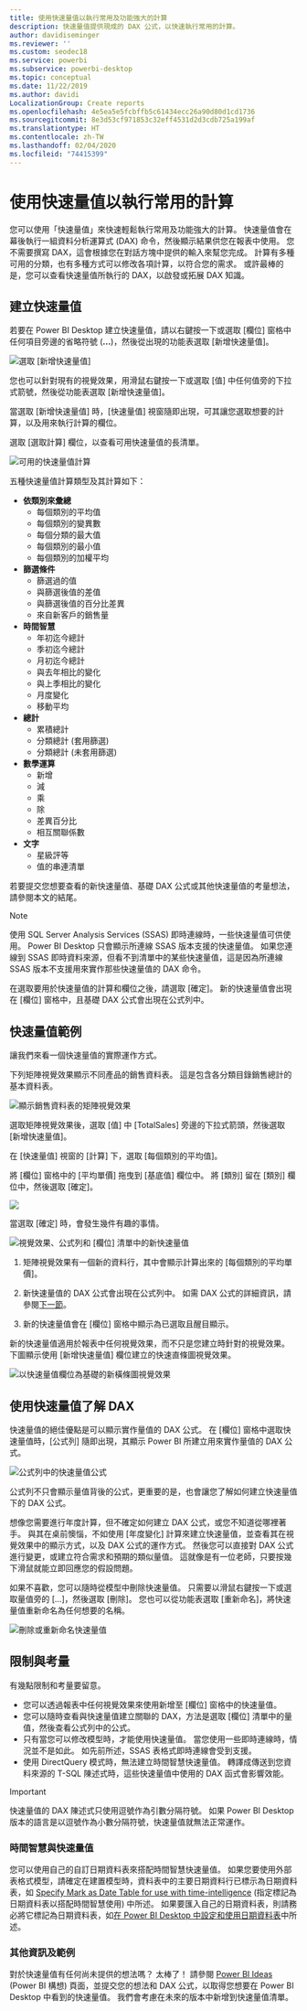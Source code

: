 ```yaml
---
title: 使用快速量值以執行常用及功能強大的計算
description: 快速量值提供現成的 DAX 公式，以快速執行常用的計算。
author: davidiseminger
ms.reviewer: ''
ms.custom: seodec18
ms.service: powerbi
ms.subservice: powerbi-desktop
ms.topic: conceptual
ms.date: 11/22/2019
ms.author: davidi
LocalizationGroup: Create reports
ms.openlocfilehash: 4e5ea5e5fcbffb5c61434ecc26a90d80d1cd1736
ms.sourcegitcommit: 8e3d53cf971853c32eff4531d2d3cdb725a199af
ms.translationtype: HT
ms.contentlocale: zh-TW
ms.lasthandoff: 02/04/2020
ms.locfileid: "74415399"
---
```

# <a name="use-quick-measures-for-common-calculations"></a>使用快速量值以執行常用的計算
您可以使用「快速量值」來快速輕鬆執行常用及功能強大的計算。 快速量值會在幕後執行一組資料分析運算式 (DAX) 命令，然後顯示結果供您在報表中使用。 您不需要撰寫 DAX，這會根據您在對話方塊中提供的輸入來幫您完成。 計算有多種可用的分類，也有多種方式可以修改各項計算，以符合您的需求。 或許最棒的是，您可以查看快速量值所執行的 DAX，以啟發或拓展 DAX 知識。

## <a name="create-a-quick-measure"></a>建立快速量值

若要在 Power BI Desktop 建立快速量值，請以右鍵按一下或選取 [欄位] 窗格中任何項目旁邊的省略符號 (**...**)，然後從出現的功能表選取 [新增快速量值]。 

![選取 [新增快速量值]](media/desktop-quick-measures/quick-measures_01.png)

您也可以針對現有的視覺效果，用滑鼠右鍵按一下或選取 [值] 中任何值旁的下拉式箭號，然後從功能表選取 [新增快速量值]。 

當選取 [新增快速量值] 時，[快速量值] 視窗隨即出現，可其讓您選取想要的計算，以及用來執行計算的欄位。 

選取 [選取計算] 欄位，以查看可用快速量值的長清單。 

![可用的快速量值計算](media/desktop-quick-measures/quick-measures_04.png)

五種快速量值計算類型及其計算如下：

* **依類別來彙總**
  * 每個類別的平均值
  * 每個類別的變異數
  * 每個分類的最大值
  * 每個類別的最小值
  * 每個類別的加權平均
* **篩選條件**
  * 篩選過的值
  * 與篩選後值的差值
  * 與篩選後值的百分比差異
  * 來自新客戶的銷售量
* **時間智慧**
  * 年初迄今總計
  * 季初迄今總計
  * 月初迄今總計
  * 與去年相比的變化
  * 與上季相比的變化
  * 月度變化
  * 移動平均
* **總計**
  * 累積總計
  * 分類總計 (套用篩選)
  * 分類總計 (未套用篩選)
* **數學運算**
  * 新增
  * 減
  * 乘
  * 除
  * 差異百分比
  * 相互關聯係數
* **文字**
  * 星級評等
  * 值的串連清單

若要提交您想要查看的新快速量值、基礎 DAX 公式或其他快速量值的考量想法，請參閱本文的結尾。

> [!NOTE]
> 使用 SQL Server Analysis Services (SSAS) 即時連線時，一些快速量值可供使用。 Power BI Desktop 只會顯示所連線 SSAS 版本支援的快速量值。 如果您連線到 SSAS 即時資料來源，但看不到清單中的某些快速量值，這是因為所連線 SSAS 版本不支援用來實作那些快速量值的 DAX 命令。

在選取要用於快速量值的計算和欄位之後，請選取 [確定]。 新的快速量值會出現在 [欄位] 窗格中，且基礎 DAX 公式會出現在公式列中。 

## <a name="quick-measure-example"></a>快速量值範例
讓我們來看一個快速量值的實際運作方式。

下列矩陣視覺效果顯示不同產品的銷售資料表。 這是包含各分類目錄銷售總計的基本資料表。

![顯示銷售資料表的矩陣視覺效果](media/desktop-quick-measures/quick-measures_05.png)

選取矩陣視覺效果後，選取 [值] 中 [TotalSales] 旁邊的下拉式箭頭，然後選取 [新增快速量值]。 

在 [快速量值] 視窗的 [計算] 下，選取 [每個類別的平均值]。 

將 [欄位] 窗格中的 [平均單價] 拖曳到 [基底值] 欄位中。 將 [類別] 留在 [類別] 欄位中，然後選取 [確定]。 

![](media/desktop-quick-measures/quick-measures_06.png)

當選取 [確定] 時，會發生幾件有趣的事情。

![視覺效果、公式列和 [欄位] 清單中的新快速量值](media/desktop-quick-measures/quick-measures_07.png)

1. 矩陣視覺效果有一個新的資料行，其中會顯示計算出來的 [每個類別的平均單價]。
   
2. 新快速量值的 DAX 公式會出現在公式列中。 如需 DAX 公式的詳細資訊，請參閱[下一節](#learn-dax-by-using-quick-measures)。
   
3. 新的快速量值會在 [欄位] 窗格中顯示為已選取且醒目顯示。 

新的快速量值適用於報表中任何視覺效果，而不只是您建立時針對的視覺效果。 下圖顯示使用 [新增快速量值] 欄位建立的快速直條圖視覺效果。

![以快速量值欄位為基礎的新橫條圖視覺效果](media/desktop-quick-measures/quick-measures_09.png)

## <a name="learn-dax-by-using-quick-measures"></a>使用快速量值了解 DAX
快速量值的絕佳優點是可以顯示實作量值的 DAX 公式。 在 [欄位] 窗格中選取快速量值時，[公式列] 隨即出現，其顯示 Power BI 所建立用來實作量值的 DAX 公式。

![公式列中的快速量值公式](media/desktop-quick-measures/quick-measures_10.png)

公式列不只會顯示量值背後的公式，更重要的是，也會讓您了解如何建立快速量值下的 DAX 公式。

想像您需要進行年度計算，但不確定如何建立 DAX 公式，或您不知道從哪裡著手。 與其在桌前懊惱，不如使用 [年度變化] 計算來建立快速量值，並查看其在視覺效果中的顯示方式，以及 DAX 公式的運作方式。 然後您可以直接對 DAX 公式進行變更，或建立符合需求和預期的類似量值。 這就像是有一位老師，只要按幾下滑鼠就能立即回應您的假設問題。 

如果不喜歡，您可以隨時從模型中刪除快速量值。 只需要以滑鼠右鍵按一下或選取量值旁的 [...]，然後選取 [刪除]。 您也可以從功能表選取 [重新命名]，將快速量值重新命名為任何想要的名稱。 

![刪除或重新命名快速量值](media/desktop-quick-measures/quick-measures_11.png)

## <a name="limitations-and-considerations"></a>限制與考量
有幾點限制和考量要留意。

- 您可以透過報表中任何視覺效果來使用新增至 [欄位] 窗格中的快速量值。
- 您可以隨時查看與快速量值建立關聯的 DAX，方法是選取 [欄位] 清單中的量值，然後查看公式列中的公式。
- 只有當您可以修改模型時，才能使用快速量值。 當您使用一些即時連線時，情況並不是如此。 如先前所述，SSAS 表格式即時連線會受到支援。
- 使用 DirectQuery 模式時，無法建立時間智慧快速量值。 轉譯成傳送到您資料來源的 T-SQL 陳述式時，這些快速量值中使用的 DAX 函式會影響效能。

> [!IMPORTANT]
> 快速量值的 DAX 陳述式只使用逗號作為引數分隔符號。 如果 Power BI Desktop 版本的語言是以逗號作為小數分隔符號，快速量值就無法正常運作。

### <a name="time-intelligence-and-quick-measures"></a>時間智慧與快速量值
您可以使用自己的自訂日期資料表來搭配時間智慧快速量值。 如果您要使用外部表格式模型，請確定在建置模型時，資料表中的主要日期資料行已標示為日期資料表，如 [Specify Mark as Date Table for use with time-intelligence](https://docs.microsoft.com/sql/analysis-services/tabular-models/specify-mark-as-date-table-for-use-with-time-intelligence-ssas-tabular) (指定標記為日期資料表以搭配時間智慧使用) 中所述。 如果要匯入自己的日期資料表，則請務必將它標記為日期資料表，如[在 Power BI Desktop 中設定和使用日期資料表](desktop-date-tables.md)中所述。

### <a name="additional-information-and-examples"></a>其他資訊及範例
對於快速量值有任何尚未提供的想法嗎？ 太棒了！ 請參閱 [Power BI Ideas](https://go.microsoft.com/fwlink/?linkid=842906) (Power BI 構想) 頁面，並提交您的想法和 DAX 公式，以取得您想要在 Power BI Desktop 中看到的快速量值。 我們會考慮在未來的版本中新增到快速量值清單。


